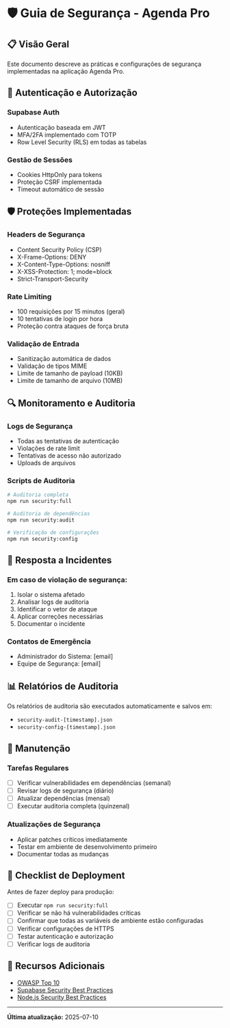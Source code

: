 # 🛡️ Guia de Segurança - Agenda Pro

## 📋 Visão Geral

Este documento descreve as práticas e configurações de segurança implementadas na aplicação Agenda Pro.

## 🔐 Autenticação e Autorização

### Supabase Auth
- Autenticação baseada em JWT
- MFA/2FA implementado com TOTP
- Row Level Security (RLS) em todas as tabelas

### Gestão de Sessões
- Cookies HttpOnly para tokens
- Proteção CSRF implementada
- Timeout automático de sessão

## 🛡️ Proteções Implementadas

### Headers de Segurança
- Content Security Policy (CSP)
- X-Frame-Options: DENY
- X-Content-Type-Options: nosniff
- X-XSS-Protection: 1; mode=block
- Strict-Transport-Security

### Rate Limiting
- 100 requisições por 15 minutos (geral)
- 10 tentativas de login por hora
- Proteção contra ataques de força bruta

### Validação de Entrada
- Sanitização automática de dados
- Validação de tipos MIME
- Limite de tamanho de payload (10KB)
- Limite de tamanho de arquivo (10MB)

## 🔍 Monitoramento e Auditoria

### Logs de Segurança
- Todas as tentativas de autenticação
- Violações de rate limit
- Tentativas de acesso não autorizado
- Uploads de arquivos

### Scripts de Auditoria
```bash
# Auditoria completa
npm run security:full

# Auditoria de dependências
npm run security:audit

# Verificação de configurações
npm run security:config
```

## 🚨 Resposta a Incidentes

### Em caso de violação de segurança:
1. Isolar o sistema afetado
2. Analisar logs de auditoria
3. Identificar o vetor de ataque
4. Aplicar correções necessárias
5. Documentar o incidente

### Contatos de Emergência
- Administrador do Sistema: [email]
- Equipe de Segurança: [email]

## 📊 Relatórios de Auditoria

Os relatórios de auditoria são executados automaticamente e salvos em:
- `security-audit-[timestamp].json`
- `security-config-[timestamp].json`

## 🔄 Manutenção

### Tarefas Regulares
- [ ] Verificar vulnerabilidades em dependências (semanal)
- [ ] Revisar logs de segurança (diário)
- [ ] Atualizar dependências (mensal)
- [ ] Executar auditoria completa (quinzenal)

### Atualizações de Segurança
- Aplicar patches críticos imediatamente
- Testar em ambiente de desenvolvimento primeiro
- Documentar todas as mudanças

## 📝 Checklist de Deployment

Antes de fazer deploy para produção:
- [ ] Executar `npm run security:full`
- [ ] Verificar se não há vulnerabilidades críticas
- [ ] Confirmar que todas as variáveis de ambiente estão configuradas
- [ ] Verificar configurações de HTTPS
- [ ] Testar autenticação e autorização
- [ ] Verificar logs de auditoria

## 🔗 Recursos Adicionais

- [OWASP Top 10](https://owasp.org/www-project-top-ten/)
- [Supabase Security Best Practices](https://supabase.com/docs/guides/security)
- [Node.js Security Best Practices](https://nodejs.org/en/security/)

---

**Última atualização:** 2025-07-10
